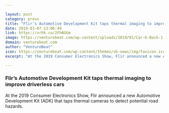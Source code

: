 ```yaml
---

layout: post
category: press
title: "Flir’s Automotive Development Kit taps thermal imaging to improve driverless cars"
date: 2019-01-07 13:06:49
link: https://vrhk.co/2FhBGGm
image: https://venturebeat.com/wp-content/uploads/2019/01/Car-6-Back-1.jpg?w=800
domain: venturebeat.com
author: "VentureBeat"
icon: https://venturebeat.com/wp-content/themes/vb-news/img/favicon.ico
excerpt: "At the 2019 Consumer Electronics Show, Flir announced a new Automotive Development Kit (ADK) that taps thermal cameras to detect potential road hazards."

---
```


### Flir’s Automotive Development Kit taps thermal imaging to improve driverless cars

At the 2019 Consumer Electronics Show, Flir announced a new Automotive Development Kit (ADK) that taps thermal cameras to detect potential road hazards.